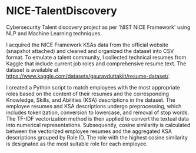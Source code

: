 # NICE-TalentDiscovery

Cybersecurity Talent discovery project as per 'NIST NICE Framework' using NLP and Machine Learning techniques.

I acquired the NICE Framework KSAs data from the official website (snapshot attached) and cleaned and organized the dataset into CSV format. To emulate a talent community, I collected technical resumes from Kaggle that include current job roles and comprehensive resume text. The dataset is available at https://www.kaggle.com/datasets/gauravduttakiit/resume-dataset/.

I created a Python script to match employees with the most appropriate roles based on the content of their resumes and the corresponding Knowledge, Skills, and Abilities (KSA) descriptions in the dataset. The employee resumes and KSA descriptions undergo preprocessing, which includes tokenization, conversion to lowercase, and removal of stop words. The TF-IDF vectorization method is then applied to convert the textual data into numerical representations. Subsequently, cosine similarity is calculated between the vectorized employee resumes and the aggregated KSA descriptions grouped by Role ID. The role with the highest cosine similarity is designated as the most suitable role for each employee.
